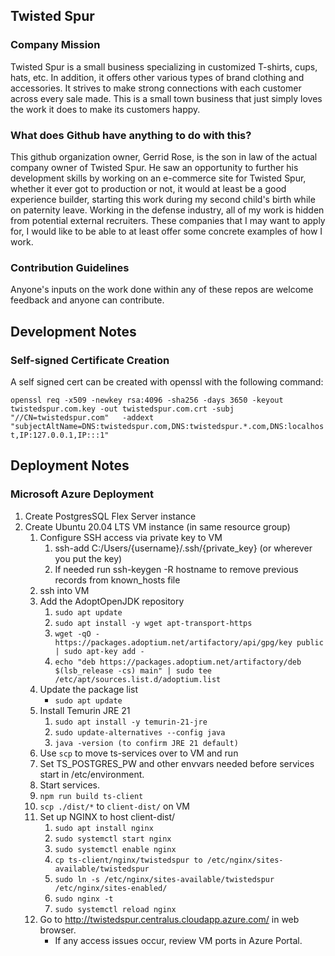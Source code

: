 ## Twisted Spur
### Company Mission
Twisted Spur is a small business specializing in customized T-shirts, cups, hats, etc.  In addition, it offers other various types of brand clothing and accessories.  It strives to make strong connections with each customer across every sale made.  This is a small town business that just simply loves the work it does to make its customers happy.

### What does Github have anything to do with this?
This github organization owner, Gerrid Rose, is the son in law of the actual company owner of Twisted Spur.  He saw an opportunity to further his development skills by working on an e-commerce site for Twisted Spur, whether it ever got to production or not, it would at least be a good experience builder, starting this work during my second child's birth while on paternity leave.  Working in the defense industry, all of my work is hidden from potential external recruiters.  These companies that I may want to apply for, I would like to be able to at least offer some concrete examples of how I work.

### Contribution Guidelines
Anyone's inputs on the work done within any of these repos are welcome feedback and anyone can contribute.

## Development Notes

### Self-signed Certificate Creation
A self signed cert can be created with openssl with the following command:

```openssl req -x509 -newkey rsa:4096 -sha256 -days 3650 -keyout twistedspur.com.key -out twistedspur.com.crt -subj "//CN=twistedspur.com"   -addext "subjectAltName=DNS:twistedspur.com,DNS:twistedspur.*.com,DNS:localhost,IP:127.0.0.1,IP:::1"```

## Deployment Notes

### Microsoft Azure Deployment
1. Create PostgresSQL Flex Server instance
2. Create Ubuntu 20.04 LTS VM instance (in same resource group)
    1. Configure SSH access via private key to VM
        1. ssh-add C:/Users/{username}/.ssh/{private_key} (or wherever you put the key)
        2. If needed run ssh-keygen -R hostname to remove previous records from known_hosts file 
    2. ssh into VM
    3. Add the AdoptOpenJDK repository
        1. ```sudo apt update```
        2. ```sudo apt install -y wget apt-transport-https```
        3. ```wget -qO - https://packages.adoptium.net/artifactory/api/gpg/key public | sudo apt-key add -```
        4. ```echo "deb https://packages.adoptium.net/artifactory/deb $(lsb_release -cs) main" | sudo tee /etc/apt/sources.list.d/adoptium.list```
    4. Update the package list
        - ```sudo apt update```
    5. Install Temurin JRE 21
        1. ```sudo apt install -y temurin-21-jre```
        2. ```sudo update-alternatives --config java```
        3. ```java -version (to confirm JRE 21 default)```
    6. Use ```scp``` to move ts-services over to VM and run
    7. Set TS_POSTGRES_PW and other envvars needed before services start in /etc/environment.
    8. Start services.
    7. ```npm run build ts-client```
    8. ```scp ./dist/*``` to ```client-dist/``` on VM
    9. Set up NGINX to host client-dist/
        1. ```sudo apt install nginx```
        2. ```sudo systemctl start nginx```
        3. ```sudo systemctl enable nginx```
        4. ```cp ts-client/nginx/twistedspur to /etc/nginx/sites-available/twistedspur```
        5. ```sudo ln -s /etc/nginx/sites-available/twistedspur /etc/nginx/sites-enabled/```
        6. ```sudo nginx -t```
        7. ```sudo systemctl reload nginx```
    10. Go to http://twistedspur.centralus.cloudapp.azure.com/ in web browser.
        - If any access issues occur, review VM ports in Azure Portal.
